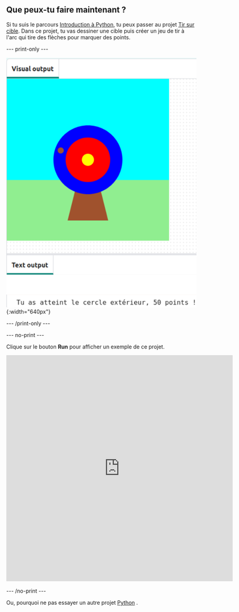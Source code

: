 ## Que peux-tu faire maintenant ?

Si tu suis le parcours [Introduction à Python](https://projects.raspberrypi.org/en/raspberrypi/python-intro), tu peux passer au projet [Tir sur cible](https://projects.raspberrypi.org/en/projects/target-practice). Dans ce projet, tu vas dessiner une cible puis créer un jeu de tir à l'arc qui tire des flèches pour marquer des points.

--- print-only ---

![Une cible de tir à l'arc avec un point de vie sur le cercle extérieur. Le texte « Tu as atteint le cercle extérieur, 50 points ! » est affiché en dessous](images/blue-points.png){:width="640px"}

--- /print-only ---

--- no-print ---

Clique sur le bouton **Run** pour afficher un exemple de ce projet.

<iframe src="https://editor.raspberrypi.org/en/embed/viewer/target-practice-solution" width="600" height="600" frameborder="0" marginwidth="0" marginheight="0" allowfullscreen>
</iframe>

--- /no-print ---

Ou, pourquoi ne pas essayer un autre projet [Python](https://projects.raspberrypi.org/en/projects?software%5B%5D=python) .


